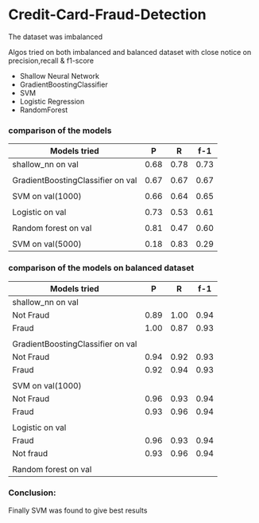 # Credit-Card-Fraud-Detection

The dataset was imbalanced

Algos tried on both imbalanced and balanced dataset with close notice on precision,recall & f1-score

- Shallow Neural Network
- GradientBoostingClassifier
- SVM
- Logistic Regression
- RandomForest

### comparison of the models

|         Models tried                             |       P    |     R    |   f-1   |
|--------------------------------------------------|------------|----------|---------|
|shallow_nn on val                                 |     0.68   |  0.78    | 0.73    |
|                                                  |            |          |         |
|GradientBoostingClassifier on val                 |     0.67   |  0.67    | 0.67    |
|                                                  |            |          |         |
|SVM on val(1000)                                  |     0.66   |   0.64   |  0.65   |
|                                                  |            |          |         |
|Logistic on val                                   |     0.73   |   0.53   |  0.61   |
|                                                  |            |          |         |
|Random forest on val                              |     0.81   |   0.47   |  0.60   |
|                                                  |            |          |         |
|SVM on val(5000)                                  |     0.18   |   0.83   |  0.29   |

### comparison of the models on balanced dataset

|         Models tried                             |       P    |     R    |   f-1   |
|--------------------------------------------------|------------|----------|---------|
|shallow_nn on val                                 |            |          |         |
|Not Fraud                                         |      0.89  |   1.00   |  0.94   |
|Fraud                                             |      1.00  |   0.87   |  0.93   |    
|                                                  |            |          |         |
|GradientBoostingClassifier on val                 |            |          |         |
|Not Fraud                                         |      0.94  |   0.92   |  0.93   |
|Fraud                                             |      0.92  |   0.94   |  0.93   |  
|                                                  |            |          |         |
|SVM on val(1000)                                  |            |          |         |
|Not Fraud                                         |      0.96  |   0.93   |  0.94   |
|Fraud                                             |      0.93  |   0.96   |  0.94   |  
|                                                  |            |          |         |
|Logistic on val                                   |            |          |         |
|Fraud                                             |     0.96   |   0.93   |  0.94   |
|Not fraud                                         |     0.93   |   0.96   |  0.94   |
|                                                  |            |          |         |
|Random forest on val                              |           

### Conclusion:

Finally SVM was found to give best results
